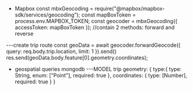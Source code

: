 

* Mapbox
const mbxGeocoding = require("@mapbox/mapbox-sdk/services/geocoding");
const mapBoxToken = process.env.MAPBOX_TOKEN;
const geocoder = mbxGeocoding({ accessToken: mapBoxToken }); //contain 2 methods: forward and reverse

---create trip route
 const geoData = await geocoder.forwardGeocode({
       query: req.body.trip.location,
       limit: 1
}).send()
res.send(geoData.body.feature[0].geometry.coordinates);

- geospatial queries mongodb
---MODEL trip
geometry: {
   type:{
     type: String,
     enum: ["Point"],
     required: true
   },
    coordinates: {
        type: [Number],
        required: true
   }
}
